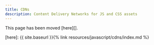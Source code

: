```yaml
---
title: CDNs
description: Content Delivery Networks for JS and CSS assets
---
```


This page has been moved [here][].

[here]: {{ site.baseurl }}{% link resources/javascript/cdns/index.md %}
